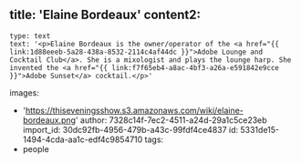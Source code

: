 title: 'Elaine Bordeaux'
content2:
  -
    type: text
    text: '<p>Elaine Bordeaux is the owner/operator of the <a href="{{ link:1d88eeeb-5a28-438a-8532-2114c4af44dc }}">Adobe Lounge and Cocktail Club</a>. She is a mixologist and plays the lounge harp. She invented the <a href="{{ link:f7f65eb4-a8ac-4bf3-a26a-e591842e9cce }}">Adobe Sunset</a> cocktail.</p>'
images:
  - 'https://thiseveningsshow.s3.amazonaws.com/wiki/elaine-bordeaux.png'
author: 7328c14f-7ec2-4511-a24d-29a1c5ce23eb
import_id: 30dc92fb-4956-479b-a43c-99fdf4ce4837
id: 5331de15-1494-4cda-aa1c-edf4c9854710
tags:
  - people
